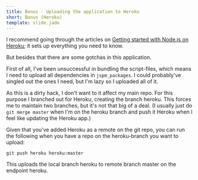 ```yaml
---
title: Bonus - Uploading the application to Heroku
short: Bonus (Heroku)
template: slide.jade
---
```


I recommend going through the articles on [Getting started with Node.js on Heroku](https://devcenter.heroku.com/articles/getting-started-with-nodejs#introduction); it sets up everything you need to know.

But besides that there are some gotchas in this application.

First of all, I've been unsuccessful in bundling the script-files, which means I need to upload all dependencies in ```jspm_packages```. I could probably've singled out the ones I need, but I'm lazy so I uploaded all of it.

As this is a dirty hack, I don't want to it affect my main repo. For this purpose I branched out for Heroku, creating the branch heroku. This forces me to maintain two branches, but it's not that big of a deal. (I usually just do ```git merge master``` when I'm on the heroku branch and push it Heroku when I feel like updating the Heroku app.)

Given that you've added Heroku as a remote on the git repo, you can run the following when you have a repo on the heroku-branch you want to upload:

    git push heroku heroku:master

This uploads the local branch heroku to remote branch master on the endpoint heroku.
